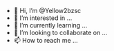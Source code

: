 - 👋 Hi, I’m @Yellow2bzsc
- 👀 I’m interested in ...
- 🌱 I’m currently learning ...
- 💞️ I’m looking to collaborate on ...
- 📫 How to reach me ...

<!---
Yellow2bzsc/Yellow2bzsc is a ✨ special ✨ repository because its `README.md` (this file) appears on your GitHub profile.
You can click the Preview link to take a look at your changes.
--->

